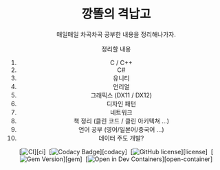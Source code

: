 
<!-- markdownlint-disable-next-line -->
<div align="center">

  <!-- markdownlint-disable-next-line -->
  # 깡똘의 격납고

  매일매일 차곡차곡 공부한 내용을 정리해나가자.

정리할 내용
1. C / C++
2. C#
3. 유니티
4. 언리얼
5. 그래픽스 (DX11 / DX12)
6. 디자인 패턴
7. 네트워크
8. 책 정리 (클린 코드 / 클린 아키텍쳐 ...)
9. 언어 공부 (영어/일본어/중국어 ...)
10. 데이터 주도 개발?





  

  [![CI](https://img.shields.io/github/actions/workflow/status/cotes2020/jekyll-theme-chirpy/ci.yml?logo=github)][ci]&nbsp;
  [![Codacy Badge](https://img.shields.io/codacy/grade/4e556876a3c54d5e8f2d2857c4f43894?logo=codacy)][codacy]&nbsp;
  [![GitHub license](https://img.shields.io/github/license/cotes2020/jekyll-theme-chirpy?color=goldenrod)][license]&nbsp;
  [![Gem Version](https://img.shields.io/gem/v/jekyll-theme-chirpy?&logo=RubyGems&logoColor=ghostwhite&label=gem&color=orange)][gem]&nbsp;
  [![Open in Dev Containers](https://img.shields.io/badge/Dev_Containers-Open-deepskyblue?logo=linuxcontainers)][open-container]

</div>
